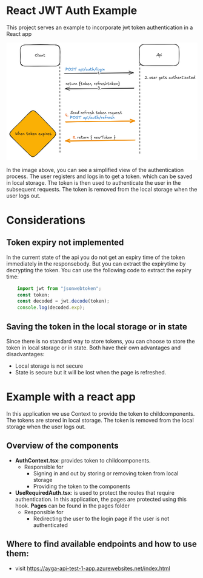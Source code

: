 # React JWT Auth Example
This project serves an example to incorporate jwt token authentication in a React app

![alt text](public/auth-clientside.png)

In the image above, you can see a simplified view of the authentication process.
The user registers and logs in to get a token. which can be saved in local storage. The token is then used to authenticate the user in the subsequent requests. The token is removed from the local storage when the user logs out.

# Considerations
## Token expiry not implemented
In the current state of the api you do not get an expiry time of the token immediately in the responsebody. But you can extract the expirytime by decrypting the token. You can use the following code to extract the expiry time:

```javascript
	import jwt from "jsonwebtoken";
	const token;
	const decoded = jwt.decode(token);
	console.log(decoded.exp);
```
## Saving the token in the local storage or in state
  Since there is no standard way to store tokens, you can choose to store the token in local storage or in state. Both have their own advantages and disadvantages:
  - Local storage is not secure
  - State is secure but it will be lost when the page is refreshed.

# Example with a react app
In this application we use Context to provide the token to childcomponents. The tokens are stored in local storage. The token is removed from the local storage when the user logs out.

## Overview of the components
- **AuthContext.tsx**: provides token to childcomponents.
	- Responsible for
    	- Signing in and out by storing or removing token from local storage
		- Providing the token to the components
- **UseRequiredAuth.tsx**: is used to protect the routes that require authentication. In this application, the pages are protected using this hook. **Pages** can be found in the pages folder
	- Responsible for
	 	- Redirecting the user to the login page if the user is not authenticated

## Where to find available endpoints and how to use them:
- visit https://ayga-api-test-1-app.azurewebsites.net/index.html

